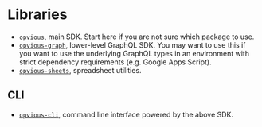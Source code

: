 # Libraries

+ [`opvious`](modules/opvious.html), main SDK. Start here if you are not sure
  which package to use.
+ [`opvious-graph`](modules/opvious_graph.html), lower-level GraphQL SDK. You
  may want to use this if you want to use the underlying GraphQL types in an
  environment with strict dependency requirements (e.g. Google Apps Script).
+ [`opvious-sheets`](modules/opvious_cli.html), spreadsheet utilities.

## CLI

+ [`opvious-cli`](modules/opvious_cli.html), command line interface powered by
  the above SDK.
